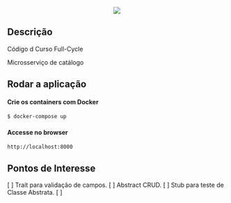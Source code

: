 <p align="center">
  <a href="http://nestjs.com/" target="blank"><img src="http://maratona.fullcycle.com.br/public/img/logo-maratona.png"/></a>
</p>

## Descrição

Código d Curso Full-Cycle

Microsserviço de catálogo

## Rodar a aplicação

#### Crie os containers com Docker

```bash
$ docker-compose up
```

#### Accesse no browser

```
http://localhost:8000
```

## Pontos de Interesse

[ ] Trait para validação de campos.
[ ] Abstract CRUD.
[ ] Stub para teste de Classe Abstrata.
[ ]  